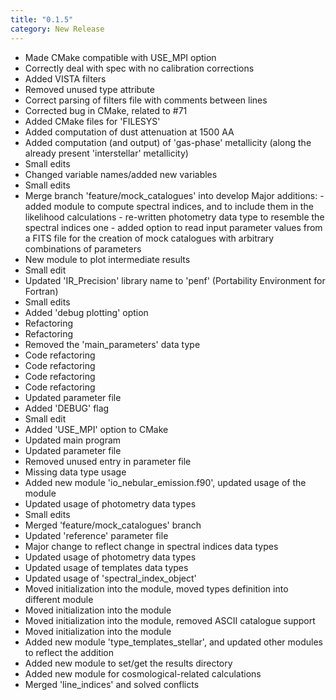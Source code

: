 ```yaml
---
title: "0.1.5"
category: New Release
---
```

- Made CMake compatible with USE_MPI option
- Correctly deal with spec with no calibration corrections
- Added VISTA filters
- Removed unused type attribute
- Correct parsing of filters file with comments between lines
- Corrected bug in CMake, related to #71
- Added CMake files for 'FILESYS'
- Added computation of dust attenuation at 1500 AA
- Added computation (and output) of 'gas-phase' metallicity (along the already present 'interstellar' metallicity)
- Small edits
- Changed variable names/added new variables
- Small edits
- Merge branch 'feature/mock_catalogues' into develop  Major additions:  - added module to compute spectral indices, and to include them in the   likelihood calculations - re-written photometry data type to resemble the spectral indices one - added option to read input parameter values from a FITS file for the   creation of mock catalogues with arbitrary combinations of parameters
- New module to plot intermediate results
- Small edit
- Updated 'IR_Precision' library name to 'penf' (Portability Environment for Fortran)
- Small edits
- Added 'debug plotting' option
- Refactoring
- Refactoring
- Removed the 'main_parameters' data type
- Code refactoring
- Code refactoring
- Code refactoring
- Code refactoring
- Updated parameter file
- Added 'DEBUG' flag
- Small edit
- Added 'USE_MPI' option to CMake
- Updated main program
- Updated parameter file
- Removed unused entry in parameter file
- Missing data type usage
- Added new module 'io_nebular_emission.f90', updated usage of the module
- Updated usage of photometry data types
- Small edits
- Merged 'feature/mock_catalogues' branch
- Updated 'reference' parameter file
- Major change to reflect change in spectral indices data types
- Updated usage of photometry data types
- Updated usage of templates data types
- Updated usage of 'spectral_index_object'
- Moved initialization into the module, moved types definition into different module
- Moved initialization into the module
- Moved initialization into the module, removed ASCII catalogue support
- Moved initialization into the module
- Added new module 'type_templates_stellar', and updated other modules to reflect the addition
- Added new module to set/get the results directory
- Added new module for cosmological-related calculations
- Merged 'line_indices' and solved conflicts

